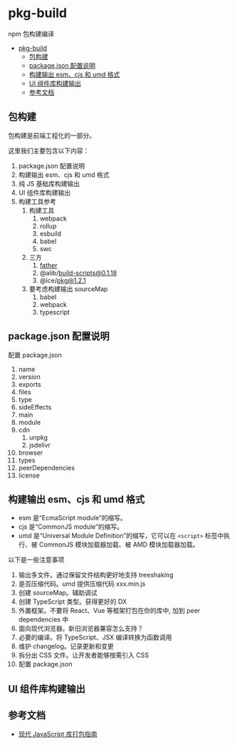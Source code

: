 # pkg-build

npm 包构建编译

- [pkg-build](#pkg-build)
  - [包构建](#包构建)
  - [package.json 配置说明](#packagejson-配置说明)
  - [构建输出 esm、cjs 和 umd 格式](#构建输出-esmcjs-和-umd-格式)
  - [UI 组件库构建输出](#ui-组件库构建输出)
  - [参考文档](#参考文档)

## 包构建

包构建是前端工程化的一部分。

这里我们主要包含以下内容：

1. package.json 配置说明
2. 构建输出 esm、cjs 和 umd 格式
3. 纯 JS 基础库构建输出
4. UI 组件库构建输出
5. 构建工具参考
   1. 构建工具
      1. webpack
      2. rollup
      3. esbuild
      4. babel
      5. swc
   2. 三方
      1. [father](https://github.com/umijs/father)
      2. @alib/build-scripts@0.1.18
      3. @ice/pkg@1.2.1
   3. 要考虑构建输出 sourceMap
      1. babel
      2. webpack
      3. typescript

## package.json 配置说明

配置 package.json

1. name
2. version
3. exports
4. files
5. type
6. sideEffects
7. main
8. module
9. cdn
   1. unpkg
   2. jsdelivr
10. browser
11. types
12. peerDependencies
13. license


## 构建输出 esm、cjs 和 umd 格式

- esm 是“EcmaScript module”的缩写。
- cjs 是“CommonJS module”的缩写。
- umd 是“Universal Module Definition”的缩写，它可以在 `<script>` 标签中执行、被 CommonJS 模块加载器加载、被 AMD 模块加载器加载。

以下是一些注意事项

1. 输出多文件。通过保留文件结构更好地支持 treeshaking
2. 是否压缩代码。umd 提供压缩代码 xxx.min.js
3. 创建 sourceMap。辅助调试
4. 创建 TypeScript 类型。获得更好的 DX
5. 外置框架。不要将 React、Vue 等框架打包在你的库中, 加到 peer dependencies 中
6. 面向现代浏览器。新旧浏览器兼容怎么支持？
7. 必要的编译。将 TypeScript、JSX 编译转换为函数调用
8. 维护 changelog。记录更新和变更
9. 拆分出 CSS 文件。让开发者能够按需引入 CSS
10. 配置 package.json

## UI 组件库构建输出




## 参考文档

- [现代 JavaScript 库打包指南](https://mp.weixin.qq.com/s/XfxEaFghaAOSwL3_IhtCUw)
